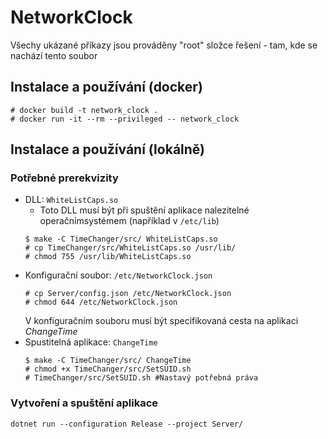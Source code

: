 # NetworkClock
Všechy ukázané příkazy jsou prováděny "root" složce řešení - tam, kde se nachází tento soubor

## Instalace a používání (docker)
```
# docker build -t network_clock .
# docker run -it --rm --privileged -- network_clock
```


## Instalace a používání (lokálně)
### Potřebné prerekvizity
- DLL: `WhiteListCaps.so`
  - Toto DLL musí být při spuštění aplikace nalezitelné operačnímsystémem (například v `/etc/lib`)
  ```
  $ make -C TimeChanger/src/ WhiteListCaps.so
  # cp TimeChanger/src/WhiteListCaps.so /usr/lib/
  # chmod 755 /usr/lib/WhiteListCaps.so
  ```
- Konfigurační soubor: `/etc/NetworkClock.json`
  ```
  # cp Server/config.json /etc/NetworkClock.json
  # chmod 644 /etc/NetworkClock.json
  ```
  V konfiguračním souboru musí být specifikovaná cesta na aplikaci _ChangeTime_
- Spustitelná aplikace: `ChangeTime`
  ```
  $ make -C TimeChanger/src/ ChangeTime
  # chmod +x TimeChanger/src/SetSUID.sh
  # TimeChanger/src/SetSUID.sh #Nastavý potřebná práva
  ```

### Vytvoření a spuštění aplikace
```
dotnet run --configuration Release --project Server/
```